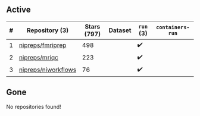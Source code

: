 ## Active
| # | Repository (3) | Stars (797) | Dataset | `run` (3) | `containers-run` |
| --- | --- | --- | --- | --- | --- |
| 1 | [nipreps/fmriprep](https://github.com/nipreps/fmriprep) | 498 |  | :heavy_check_mark: |  |
| 2 | [nipreps/mriqc](https://github.com/nipreps/mriqc) | 223 |  | :heavy_check_mark: |  |
| 3 | [nipreps/niworkflows](https://github.com/nipreps/niworkflows) | 76 |  | :heavy_check_mark: |  |

## Gone
No repositories found!
